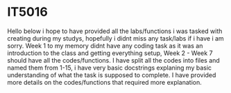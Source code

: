 # IT5016
Hello below i hope to have provided all the labs/functions i was tasked with creating during my studys, hopefully i didnt miss any task/labs if i have i am sorry.
Week 1 to my memory didnt have any coding task as it was an introduction to the class and getting everything setup,
Week 2 - Week 7 should have all the codes/functions.
I have split all the codes into files and named them from 1-15, i have very basic docstrings explaning my basic understanding of what the task is supposed to complete.
I have provided more details on the codes/functions that required more explanation.
